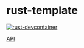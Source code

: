 # rust-template

[![rust-devcontainer](https://github.com/code-tanks/code-tanks/actions/workflows/rust-devcontainer.yml/badge.svg)](https://github.com/code-tanks/code-tanks/actions/workflows/rust-devcontainer.yml)

[API](https://github.com/code-tanks/code-tanks/tree/main/api)
